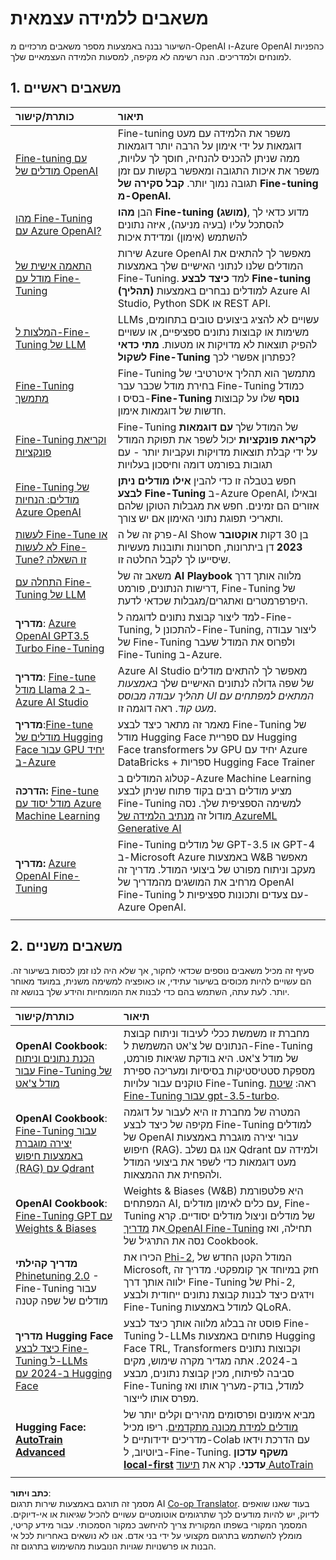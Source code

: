 <!--
CO_OP_TRANSLATOR_METADATA:
{
  "original_hash": "c2f423d1402f71ca3869ec135bb77d16",
  "translation_date": "2025-05-20T08:44:09+00:00",
  "source_file": "18-fine-tuning/RESOURCES.md",
  "language_code": "he"
}
-->
# משאבים ללמידה עצמאית

השיעור נבנה באמצעות מספר משאבים מרכזיים מ-OpenAI ו-Azure OpenAI כהפניות למונחים ולמדריכים. הנה רשימה לא מקיפה, למסעות הלמידה העצמאיים שלך.

## 1. משאבים ראשיים

| כותרת/קישור                                                                                                                                                                                                                   | תיאור                                                                                                                                                                                                                                                                                                                   |
| :--------------------------------------------------------------------------------------------------------------------------------------------------------------------------------------------------------------------------- | :---------------------------------------------------------------------------------------------------------------------------------------------------------------------------------------------------------------------------------------------------------------------------------------------------------------------------- |
| [Fine-tuning עם מודלים של OpenAI](https://platform.openai.com/docs/guides/fine-tuning?WT.mc_id=academic-105485-koreyst)                                                                                                       | Fine-tuning משפר את הלמידה עם מעט דוגמאות על ידי אימון על הרבה יותר דוגמאות ממה שניתן להכניס להנחיה, חוסך לך עלויות, משפר את איכות התגובה ומאפשר בקשות עם זמן תגובה נמוך יותר. **קבל סקירה של Fine-tuning מ-OpenAI.**                                                                                    |
| [מהו Fine-Tuning עם Azure OpenAI?](https://learn.microsoft.com/azure/ai-services/openai/concepts/fine-tuning-considerations#what-is-fine-tuning-with-azure-openai?WT.mc_id=academic-105485-koreyst)                   | הבן **מהו Fine-tuning (מושג)**, מדוע כדאי לך להסתכל עליו (בעיה מניעה), איזה נתונים להשתמש (אימון) ומדידת איכות                                                                                                                                                                           |
| [התאמה אישית של מודל עם Fine-Tuning](https://learn.microsoft.com/azure/ai-services/openai/how-to/fine-tuning?tabs=turbo%2Cpython&pivots=programming-language-studio#continuous-fine-tuning?WT.mc_id=academic-105485-koreyst) | שירות Azure OpenAI מאפשר לך להתאים את המודלים שלנו לנתוני האישיים שלך באמצעות Fine-Tuning. למד **כיצד לבצע Fine-tuning (תהליך)** למודלים נבחרים באמצעות Azure AI Studio, Python SDK או REST API.                                                                                                                                |
| [המלצות ל-Fine-Tuning של LLM](https://learn.microsoft.com/ai/playbook/technology-guidance/generative-ai/working-with-llms/fine-tuning-recommend?WT.mc_id=academic-105485-koreyst)                                    | LLMs עשויים לא להציג ביצועים טובים בתחומים, משימות או קבוצות נתונים ספציפיים, או עשויים להפיק תוצאות לא מדויקות או מטעות. **מתי כדאי לשקול Fine-Tuning** כפתרון אפשרי לכך?                                                                                                                                  |
| [Fine-Tuning מתמשך](https://learn.microsoft.com/azure/ai-services/openai/how-to/fine-tuning?tabs=turbo%2Cpython&pivots=programming-language-studio#continuous-fine-tuning?WT.mc_id=academic-105485-koreyst)             | Fine-Tuning מתמשך הוא תהליך איטרטיבי של בחירת מודל שכבר עבר Fine-Tuning כמודל בסיס ו-**Fine-Tuning נוסף** שלו על קבוצות חדשות של דוגמאות אימון.                                                                                                                                                     |
| [Fine-Tuning וקריאת פונקציות](https://learn.microsoft.com/azure/ai-services/openai/how-to/fine-tuning-functions?WT.mc_id=academic-105485-koreyst)                                                                       | Fine-Tuning של המודל שלך **עם דוגמאות לקריאת פונקציות** יכול לשפר את תפוקת המודל על ידי קבלת תוצאות מדויקות ועקביות יותר - עם תגובות בפורמט דומה וחיסכון בעלויות                                                                                                                                        |
| [Fine-Tuning של מודלים: הנחיות Azure OpenAI](https://learn.microsoft.com/azure/ai-services/openai/concepts/models#fine-tuning-models?WT.mc_id=academic-105485-koreyst)                                                        | חפש בטבלה זו כדי להבין **אילו מודלים ניתן לבצע Fine-Tuning** ב-Azure OpenAI, ובאילו אזורים הם זמינים. חפש את מגבלות הטוקן שלהם ותאריכי תפוגת נתוני האימון אם יש צורך.                                                                                                                            |
| [לעשות Fine-Tune או לא לעשות Fine-Tune? זו השאלה](https://learn.microsoft.com/shows/ai-show/to-fine-tune-or-not-fine-tune-that-is-the-question?WT.mc_id=academic-105485-koreyst)                                      | פרק זה של ה-AI Show בן 30 דקות **אוקטובר 2023** דן ביתרונות, חסרונות ותובנות מעשיות שיסייעו לך לקבל החלטה זו.                                                                                                                                                                                        |
| [התחלה עם Fine-Tuning של LLM](https://learn.microsoft.com/ai/playbook/technology-guidance/generative-ai/working-with-llms/fine-tuning-recommend?WT.mc_id=academic-105485-koreyst)                                             | משאב זה של **AI Playbook** מלווה אותך דרך דרישות הנתונים, פורמט, Fine-Tuning של היפרפרמטרים ואתגרים/מגבלות שכדאי לדעת.                                                                                                                                                                         |
| **מדריך**: [Azure OpenAI GPT3.5 Turbo Fine-Tuning](https://learn.microsoft.com/azure/ai-services/openai/tutorials/fine-tune?tabs=python%2Ccommand-line?WT.mc_id=academic-105485-koreyst)                                  | למד ליצור קבוצת נתונים לדוגמה ל-Fine-Tuning, להתכונן ל-Fine-Tuning, ליצור עבודה של Fine-Tuning ולפרוס את המודל שעבר Fine-Tuning ב-Azure.                                                                                                                                                                                    |
| **מדריך**: [Fine-tune מודל Llama 2 ב-Azure AI Studio](https://learn.microsoft.com/azure/ai-studio/how-to/fine-tune-model-llama?WT.mc_id=academic-105485-koreyst)                                                      | Azure AI Studio מאפשר לך להתאים מודלים של שפה גדולה לנתונים האישיים שלך _באמצעות תהליך עבודה מבוסס UI המתאים למפתחים עם מעט קוד_. ראה דוגמה זו.                                                                                                                                                               |
| **מדריך**:[Fine-tune מודלים של Hugging Face עבור GPU יחיד ב-Azure](https://learn.microsoft.com/azure/databricks/machine-learning/train-model/huggingface/fine-tune-model?WT.mc_id=academic-105485-koreyst)               | מאמר זה מתאר כיצד לבצע Fine-Tuning של מודל Hugging Face עם ספריית Hugging Face transformers על GPU יחיד עם Azure DataBricks + ספריות Hugging Face Trainer                                                                                                                                                |
| **הדרכה:** [Fine-tune מודל יסוד עם Azure Machine Learning](https://learn.microsoft.com/training/modules/finetune-foundation-model-with-azure-machine-learning/?WT.mc_id=academic-105485-koreyst)         | קטלוג המודלים ב-Azure Machine Learning מציע מודלים רבים בקוד פתוח שניתן לבצע Fine-Tuning למשימה הספציפית שלך. נסה מודול זה [מנתיב הלמידה של AzureML Generative AI](https://learn.microsoft.com/training/paths/work-with-generative-models-azure-machine-learning/?WT.mc_id=academic-105485-koreyst) |
| **מדריך:** [Azure OpenAI Fine-Tuning](https://docs.wandb.ai/guides/integrations/azure-openai-fine-tuning?WT.mc_id=academic-105485-koreyst)                                                                                | Fine-Tuning של מודלים GPT-3.5 או GPT-4 ב-Microsoft Azure באמצעות W&B מאפשר מעקב וניתוח מפורט של ביצועי המודל. מדריך זה מרחיב את המושגים מהמדריך של OpenAI Fine-Tuning עם צעדים ותכונות ספציפיות ל-Azure OpenAI.                                                                         |
|                                                                                                                                                                                                                              |                                                                                                                                                                                                                                                                                                                               |

## 2. משאבים משניים

סעיף זה מכיל משאבים נוספים שכדאי לחקור, אך שלא היה לנו זמן לכסות בשיעור זה. הם עשויים להיות מכוסים בשיעור עתידי, או כאופציה למשימה משנית, במועד מאוחר יותר. לעת עתה, השתמש בהם כדי לבנות את המומחיות והידע שלך בנושא זה.

| כותרת/קישור                                                                                                                                                                                                            | תיאור                                                                                                                                                                                                                                                                                                                                                                                                                                                                                                                 |
| :-------------------------------------------------------------------------------------------------------------------------------------------------------------------------------------------------------------------- | :-------------------------------------------------------------------------------------------------------------------------------------------------------------------------------------------------------------------------------------------------------------------------------------------------------------------------------------------------------------------------------------------------------------------------------------------------------------------------------------------------------------------------- |
| **OpenAI Cookbook**: [הכנת נתונים וניתוח עבור Fine-Tuning של מודל צ'אט](https://cookbook.openai.com/examples/chat_finetuning_data_prep?WT.mc_id=academic-105485-koreyst)                                      | מחברת זו משמשת ככלי לעיבוד וניתוח קבוצת הנתונים של צ'אט המשמשת ל-Fine-Tuning של מודל צ'אט. היא בודקת שגיאות פורמט, מספקת סטטיסטיקות בסיסיות ומעריכה ספירת טוקנים עבור עלויות Fine-Tuning. ראה: [שיטת Fine-Tuning עבור gpt-3.5-turbo](https://platform.openai.com/docs/guides/fine-tuning?WT.mc_id=academic-105485-koreyst).                                                                                                                                                                   |
| **OpenAI Cookbook**: [Fine-Tuning עבור יצירה מוגברת באמצעות חיפוש (RAG) עם Qdrant](https://cookbook.openai.com/examples/fine-tuned_qa/ft_retrieval_augmented_generation_qdrant?WT.mc_id=academic-105485-koreyst) | המטרה של מחברת זו היא לעבור על דוגמה מקיפה של כיצד לבצע Fine-Tuning למודלים של OpenAI עבור יצירה מוגברת באמצעות חיפוש (RAG). אנו גם נשלב Qdrant ולמידה עם מעט דוגמאות כדי לשפר את ביצועי המודל ולהפחית את ההמצאות.                                                                                                                                                                                                                                                                |
| **OpenAI Cookbook**: [Fine-Tuning GPT עם Weights & Biases](https://cookbook.openai.com/examples/third_party/gpt_finetuning_with_wandb?WT.mc_id=academic-105485-koreyst)                                             | Weights & Biases (W&B) היא פלטפורמת המפתחים AI, עם כלים לאימון מודלים, Fine-Tuning של מודלים וניצול מודלים יסודיים. קרא את [מדריך OpenAI Fine-Tuning](https://docs.wandb.ai/guides/integrations/openai-fine-tuning/?WT.mc_id=academic-105485-koreyst) תחילה, ואז נסה את התרגיל של Cookbook.                                                                                                                                                                                                                  |
| **מדריך קהילתי** [Phinetuning 2.0](https://huggingface.co/blog/g-ronimo/phinetuning?WT.mc_id=academic-105485-koreyst) - Fine-Tuning עבור מודלים של שפה קטנה                                                   | הכירו את [Phi-2](https://www.microsoft.com/research/blog/phi-2-the-surprising-power-of-small-language-models/?WT.mc_id=academic-105485-koreyst), המודל הקטן החדש של Microsoft, חזק במיוחד אך קומפקטי. מדריך זה ילווה אותך דרך Fine-Tuning של Phi-2, וידגים כיצד לבנות קבוצת נתונים ייחודית ולבצע Fine-Tuning למודל באמצעות QLoRA.                                                                                                                                                                       |
| **מדריך Hugging Face** [כיצד לבצע Fine-Tuning ל-LLMs ב-2024 עם Hugging Face](https://www.philschmid.de/fine-tune-llms-in-2024-with-trl?WT.mc_id=academic-105485-koreyst)                                               | פוסט זה בבלוג מלווה אותך כיצד לבצע Fine-Tuning ל-LLMs פתוחים באמצעות Hugging Face TRL, Transformers וקבוצות נתונים ב-2024. אתה מגדיר מקרה שימוש, מקים סביבה לפיתוח, מכין קבוצת נתונים, מבצע Fine-Tuning למודל, בודק-מעריך אותו ואז מפרס אותו לייצור.                                                                                                                                                                                                                                                                |
| **Hugging Face: [AutoTrain Advanced](https://github.com/huggingface/autotrain-advanced?WT.mc_id=academic-105485-koreyst)**                                                                                            | מביא אימונים ופרסומים מהירים וקלים יותר של [מודלים למידת מכונה מתקדמים](https://twitter.com/abhi1thakur/status/1755167674894557291?WT.mc_id=academic-105485-koreyst). ריפו מכיל מדריכים ידידותיים ל-Colab עם הדרכת וידאו ביוטיוב, ל-Fine-Tuning. **משקף עדכון [local-first](https://twitter.com/abhi1thakur/status/1750828141805777057?WT.mc_id=academic-105485-koreyst) עדכני**. קרא את [תיעוד AutoTrain](https://huggingface.co/autotrain?WT.mc_id=academic-105485-koreyst) |
|                                                                                                                                                                                                                       |                                                                                                                                                                                                                                                                                                                                                                                                                                                                                                                             |

**כתב ויתור**:  
מסמך זה תורגם באמצעות שירות תרגום AI [Co-op Translator](https://github.com/Azure/co-op-translator). בעוד שאנו שואפים לדיוק, יש להיות מודעים לכך שתרגומים אוטומטיים עשויים להכיל שגיאות או אי-דיוקים. המסמך המקורי בשפתו המקורית צריך להיחשב כמקור הסמכותי. עבור מידע קריטי, מומלץ להשתמש בתרגום מקצועי על ידי בני אדם. אנו לא נושאים באחריות לכל אי הבנות או פרשנויות שגויות הנובעות מהשימוש בתרגום זה.